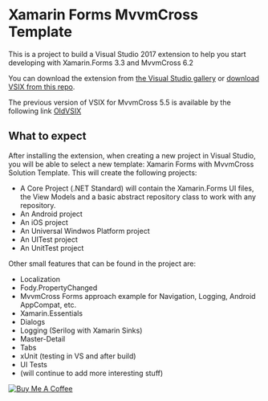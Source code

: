 # Xamarin Forms MvvmCross Template

This is a project to build a Visual Studio 2017 extension to help you start developing with Xamarin.Forms 3.3 and MvvmCross 6.2

You can download the extension from [the Visual Studio gallery](https://marketplace.visualstudio.com/items?itemName=PaulDatsiuk.XamarinFormswithMvvmCross5SolutionTemplate) or [download VSIX from this repo](https://github.com/JTOne123/XamFormsMvxTemplate/blob/master/VSIXProject.vsix).

The previous version of VSIX for MvvmCross 5.5 is available by the following link [OldVSIX](https://github.com/JTOne123/XamFormsMvxTemplate/blob/mvvmcross_5.5/VSIXProject.vsix)

## What to expect

After installing the extension, when creating a new project in Visual Studio, you will be able to select a new template: Xamarin Forms with MvvmCross Solution Template. This will create the following projects:

* A Core Project (.NET Standard) will contain the Xamarin.Forms UI files, the View Models and a basic abstract repository class to work with any repository.
* An Android project
* An iOS project
* An Universal Windwos Platform project
* An UITest project
* An UnitTest project

Other small features that can be found in the project are:

* Localization
* Fody.PropertyChanged
* MvvmCross Forms approach example for Navigation, Logging, Android AppCompat, etc.
* Xamarin.Essentials
* Dialogs
* Logging (Serilog with Xamarin Sinks)
* Master-Detail
* Tabs
* xUnit (testing in VS and after build)
* UI Tests
* (will continue to add more interesting stuff)


<a href="https://www.buymeacoffee.com/pauldatsiuk" target="_blank"><img src="https://www.buymeacoffee.com/assets/img/custom_images/purple_img.png" alt="Buy Me A Coffee" style="height: auto !important;width: auto !important;" ></a>
